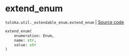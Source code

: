 # extend_enum
`toloka.util._extendable_enum.extend_enum` | [Source code](https://github.com/Toloka/toloka-kit/blob/v1.2.1/src/util/_extendable_enum.py#L12)

```python
extend_enum(
    enumeration: Enum,
    name: str,
    value: str
)
```

